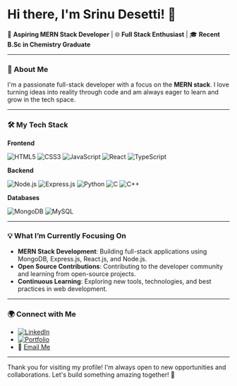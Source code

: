 # Hi there, I'm Srinu Desetti! 👋

🌟 **Aspiring MERN Stack Developer** | 🌐 **Full Stack Enthusiast** | 🎓 **Recent B.Sc in Chemistry Graduate**

---

### 🚀 About Me

I'm a passionate full-stack developer with a focus on the **MERN stack**. I love turning ideas into reality through code and am always eager to learn and grow in the tech space.

---

### 🛠️ My Tech Stack

**Frontend**
  
![HTML5](https://img.shields.io/badge/-HTML5-E34F26?style=flat-square&logo=html5&logoColor=white)
![CSS3](https://img.shields.io/badge/-CSS3-1572B6?style=flat-square&logo=css3)
![JavaScript](https://img.shields.io/badge/-JavaScript-F7DF1E?style=flat-square&logo=javascript&logoColor=black)
![React](https://img.shields.io/badge/-React-61DAFB?style=flat-square&logo=react)
![TypeScript](https://img.shields.io/badge/-TypeScript-007ACC?style=flat-square&logo=typescript)

**Backend**

![Node.js](https://img.shields.io/badge/-Node.js-339933?style=flat-square&logo=node.js&logoColor=white)
![Express.js](https://img.shields.io/badge/-Express.js-000000?style=flat-square&logo=express&logoColor=white)
![Python](https://img.shields.io/badge/-Python-3776AB?style=flat-square&logo=python&logoColor=white)
![C](https://img.shields.io/badge/-C-A8B9CC?style=flat-square&logo=c&logoColor=black)
![C++](https://img.shields.io/badge/-C++-00599C?style=flat-square&logo=c%2B%2B&logoColor=white)

**Databases**

![MongoDB](https://img.shields.io/badge/-MongoDB-47A248?style=flat-square&logo=mongodb&logoColor=white)
![MySQL](https://img.shields.io/badge/-MySQL-4479A1?style=flat-square&logo=mysql&logoColor=white)

---

### 💡 What I’m Currently Focusing On

- **MERN Stack Development**: Building full-stack applications using MongoDB, Express.js, React.js, and Node.js.
- **Open Source Contributions**: Contributing to the developer community and learning from open-source projects.
- **Continuous Learning**: Exploring new tools, technologies, and best practices in web development.

---

### 🌍 Connect with Me

- [![LinkedIn](https://img.shields.io/badge/-LinkedIn-0077B5?style=flat-square&logo=linkedin)](https://www.linkedin.com/in/srinu-desetti/)
- [![Portfolio](https://img.shields.io/badge/-Portfolio-000000?style=flat-square&logo=react)](https://webdevelopersrinu.github.io/portfolio)
- 📧 [Email Me](webdeveloper.srinu9@gmail.com )

---


Thank you for visiting my profile! I'm always open to new opportunities and collaborations. Let's build something amazing together! 🚀
